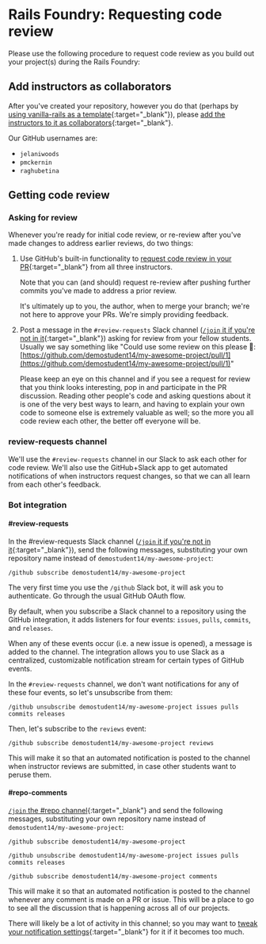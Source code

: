 # Rails Foundry: Requesting code review

Please use the following procedure to request code review as you build out your project(s) during the Rails Foundry:

## Add instructors as collaborators

After you've created your repository, however you do that (perhaps by [using vanilla-rails as a template](https://github.com/appdev-projects/vanilla-rails/generate){:target="_blank"}), please [add the instructors to it as collaborators](https://docs.github.com/en/github/setting-up-and-managing-your-github-user-account/inviting-collaborators-to-a-personal-repository){:target="_blank"}.

Our GitHub usernames are:

 - `jelaniwoods`
 - `pmckernin`
 - `raghubetina`

## Getting code review

### Asking for review

Whenever you're ready for initial code review, or re-review after you've made changes to address earlier reviews, do two things:

 1. Use GitHub's built-in functionality to [request code review in your PR](https://docs.github.com/en/github/collaborating-with-issues-and-pull-requests/requesting-a-pull-request-review){:target="_blank"} from all three instructors.

    Note that you can (and should) request re-review after pushing further commits you've made to address a prior review.

    It's ultimately up to you, the author, when to merge your branch; we're not here to approve your PRs. We're simply providing feedback.
 2. Post a message in the `#review-requests` Slack channel ([`/join` it if you're not in it](https://slack.com/help/articles/205239967-Join-a-channel){:target="_blank"}) asking for review from your fellow students. Usually we say something like "Could use some review on this please 👀: [https://github.com/demostudent14/my-awesome-project/pull/1](https://github.com/demostudent14/my-awesome-project/pull/1)"

    Please keep an eye on this channel and if you see a request for review that you think looks interesting, pop in and participate in the PR discussion. Reading other people's code and asking questions about it is one of the very best ways to learn, and having to explain your own code to someone else is extremely valuable as well; so the more you all code review each other, the better off everyone will be.

### review-requests channel

We'll use the `#review-requests` channel in our Slack to ask each other for code review. We'll also use the GitHub+Slack app to get automated notifications of when instructors request changes, so that we can all learn from each other's feedback.

### Bot integration

#### #review-requests

In the #review-requests Slack channel ([`/join` it if you're not in it](https://slack.com/help/articles/205239967-Join-a-channel){:target="_blank"}), send the following messages, substituting your own repository name instead of `demostudent14/my-awesome-project`:

```
/github subscribe demostudent14/my-awesome-project
```

The very first time you use the `/github` Slack bot, it will ask you to authenticate. Go through the usual GitHub OAuth flow.

By default, when you subscribe a Slack channel to a repository using the GitHub integration, it adds listeners for four events: `issues`, `pulls`, `commits`, and `releases`.

When any of these events occur (i.e. a new issue is opened), a message is added to the channel. The integration allows you to use Slack as a centralized, customizable notification stream for certain types of GitHub events.

In the `#review-requests` channel, we don't want notifications for any of these four events, so let's unsubscribe from them:

```
/github unsubscribe demostudent14/my-awesome-project issues pulls commits releases
```

Then, let's subscribe to the `reviews` event:

```
/github subscribe demostudent14/my-awesome-project reviews
```

This will make it so that an automated notification is posted to the channel when instructor reviews are submitted, in case other students want to peruse them.

#### #repo-comments

[`/join` the #repo channel](https://slack.com/help/articles/205239967-Join-a-channel){:target="_blank"} and send the following messages, substituting your own repository name instead of `demostudent14/my-awesome-project`:

```
/github subscribe demostudent14/my-awesome-project
```

```
/github unsubscribe demostudent14/my-awesome-project issues pulls commits releases
```

```
/github subscribe demostudent14/my-awesome-project comments
```

This will make it so that an automated notification is posted to the channel whenever any comment is made on a PR or issue. This will be a place to go to see all the discussion that is happening across all of our projects.

There will likely be a lot of activity in this channel; so you may want to [tweak your notification settings](https://slack.com/help/articles/360056534254-Manage-notifications-for-specific-channels-and-direct-messages){:target="_blank"} for it if it becomes too much.
